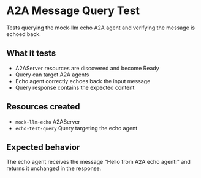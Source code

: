# A2A Message Query Test

Tests querying the mock-llm echo A2A agent and verifying the message is echoed back.

## What it tests

- A2AServer resources are discovered and become Ready
- Query can target A2A agents
- Echo agent correctly echoes back the input message
- Query response contains the expected content

## Resources created

- `mock-llm-echo` A2AServer
- `echo-test-query` Query targeting the echo agent

## Expected behavior

The echo agent receives the message "Hello from A2A echo agent!" and returns it unchanged in the response.

